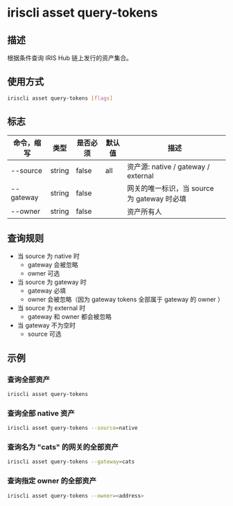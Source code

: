 # iriscli asset query-tokens

## 描述

根据条件查询 IRIS Hub 链上发行的资产集合。

## 使用方式

```bash
iriscli asset query-tokens [flags]
```

## 标志

| 命令，缩写         | 类型    | 是否必须 | 默认值        | 描述                                                         |
| ------------------ | ------- | -------- | ------------- | ------------------------------------------------------------ |
| --source           | string  | false    | all           | 资产源: native / gateway / external                           |
| --gateway          | string  | false    |               | 网关的唯一标识，当 source 为 gateway 时必填                  |
| --owner            | string  | false    |               | 资产所有人                   |

## 查询规则

- 当 source 为 native 时
  - gateway 会被忽略
  - owner 可选
- 当 source 为 gateway 时
  - gateway 必填
  - owner 会被忽略（因为 gateway tokens 全部属于 gateway 的 owner ）
- 当 source 为 external 时
  - gateway 和 owner 都会被忽略
- 当 gateway 不为空时
  - source 可选

## 示例

### 查询全部资产

```bash
iriscli asset query-tokens
```

### 查询全部 native 资产

```bash
iriscli asset query-tokens --source=native
```

### 查询名为 "cats" 的网关的全部资产

```bash
iriscli asset query-tokens --gateway=cats
```

### 查询指定 owner 的全部资产

```bash
iriscli asset query-tokens --owner=<address>
```
